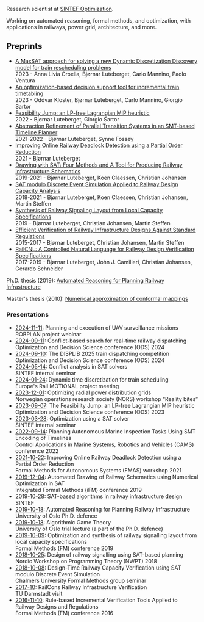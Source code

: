 Research scientist at [SINTEF Optimization](https://www.sintef.no/en/digital/departments-new/applied-mathematics/optimization/).

Working on automated reasoning, formal methods, and optimization, with applications in railways, power grid, architecture, and more.

## Preprints

 * [A MaxSAT approach for solving a new Dynamic Discretization Discovery model for train rescheduling problems](https://luteberget.github.io/preprints/maxsatddd-2024-04-25.pdf)  
 2023 - Anna Livia Croella, Bjørnar Luteberget, Carlo Mannino, Paolo Ventura
 * [An optimization-based decision support tool for incremental train timetabling](https://luteberget.github.io/preprints/orptool-2023-07-05.pdf)  
 2023 - Oddvar Kloster, Bjørnar Luteberget, Carlo Mannino, Giorgio Sartor
 * [Feasibility Jump: an LP-free Lagrangian MIP heuristic](https://luteberget.github.io/preprints/feasibilityjump-2023-01-09.pdf)  
 2022 - Bjørnar Luteberget, Giorgio Sartor
 * [Abstraction Refinement of Parallel Transition Systems in an SMT-based Timeline Planner](https://luteberget.github.io/preprints/smttimelines-2022-08-30.pdf)  
 2021-2022 - Bjørnar Luteberget, Synne Fossøy
 * [Improving Online Railway Deadlock Detection using a Partial Order Reduction](https://luteberget.github.io/preprints/deadlockrail-2021-08-13.pdf)  
 2021 - Bjørnar Luteberget
 * [Drawing with SAT: Four Methods and A Tool for Producing Railway Infrastructure Schematics](https://luteberget.github.io/preprints/schematic-2021-03-18.pdf)  
 2019-2021 - Bjørnar Luteberget, Koen Claessen, Christian Johansen
 * [SAT modulo Discrete Event Simulation Applied to Railway Design Capacity Analysis](https://luteberget.github.io/preprints/satmoddes-railway-capacity-2021-03-18.pdf)  
 2018-2021 - Bjørnar Luteberget, Koen Claessen, Christian Johansen, Martin Steffen
 * [Synthesis of Railway Signaling Layout from Local Capacity Specifications](https://luteberget.github.io/preprints/signaling-synthesis-2019-04-12.pdf)  
 2019 - Bjørnar Luteberget, Christian Johansen, Martin Steffen
 * [Efficient Verification of Railway Infrastructure Designs Against Standard Regulations](https://luteberget.github.io/preprints/staticrules-2017-01-27.pdf)  
 2015-2017 - Bjørnar Luteberget, Christian Johansen, Martin Steffen
 * [RailCNL: A Controlled Natural Language for Railway Design Verification Specifications](https://luteberget.github.io/preprints/railcnl-2019-05-07.pdf)  
 2017-2019 - Bjørnar Luteberget, John J. Camilleri, Christian Johansen, Gerardo Schneider

Ph.D. thesis (2019): [Automated Reasoning for Planning Railway Infrastructure](https://luteberget.github.io/preprints/luteberget-thesis-plain-b5-2019-09-17.pdf)

Master's thesis (2010): [Numerical approximation of conformal mappings](https://luteberget.github.io/preprints/luteberget-numerical_approximation_of_conformal_mappings-2010.pdf)

### Presentations

 * [2024-11-11](https://luteberget.github.io/preprints/slides/2024-11-11-surveillance-slides.pdf): Planning and execution of UAV surveillance missions  
 ROBPLAN project webinar
 * [2024-09-11](https://luteberget.github.io/preprints/slides/2024-09-11-cbs-rail-ods2024-slides.pdf): Conflict-based search for real-time railway dispatching  
 Optimization and Decision Science conference (ODS) 2024
 * [2024-09-10](https://luteberget.github.io/preprints/slides/2024-09-10-displib-ods2024-slides.pdf): The DISPLIB 2025 train dispatching competition  
 Optimization and Decision Science conference (ODS) 2024
 * [2024-05-14](https://luteberget.github.io/preprints/slides/2024-05-14-clause-learning-sintef-slides.pdf): Conflict analysis in SAT solvers  
 SINTEF internal seminar
 * [2024-01-24](https://luteberget.github.io/preprints/slides/2024-01-24-ddd-motional-slides.pdf): Dynamic time discretization for train scheduling  
 Europe's Rail MOTIONAL project meeting
 * [2023-12-01](https://luteberget.github.io/preprints/slides/2023-12-01-powerflow-nors-slides.pdf): Optimizing radial power distribution grids  
 Norwegian operations research society (NORS) workshop “Reality bites”  
 * [2023-09-07](https://luteberget.github.io/preprints/slides/2023-09-07-feasibilityjump-ods-slides.pdf): The Feasibility Jump: an LP-free Lagrangian MIP heuristic  
 Optimization and Decision Science conference (ODS) 2023
 * [2023-03-28](https://luteberget.github.io/preprints/slides/2023-03-28-unsat-core-optimization-sintef-slides.pdf): Optimization using a SAT solver  
 SINTEF internal seminar
 * [2022-09-14](https://luteberget.github.io/preprints/slides/2022-09-14-smttimelines-slides.pdf): Planning Autonomous Marine Inspection Tasks Using SMT Encoding of Timelines  
 Control Applications in Marine Systems, Robotics and Vehicles (CAMS) conference 2022
 * [2021-10-22](https://luteberget.github.io/preprints/slides/2021-10-22-deadlockrail-slides.pdf): Improving Online Railway Deadlock Detection using a Partial Order Reduction  
 Formal Methods for Autonomous Systems (FMAS) workshop 2021
 * [2019-12-04](https://luteberget.github.io/preprints/slides/2019-12-04-railschematics-ifm-slides.pdf): Automated Drawing of Railway Schematics using Numerical Optimization in SAT  
 Integrated Formal Methods (iFM) conference 2019
 * [2019-10-28](https://luteberget.github.io/preprints/slides/2019-10-28-sintef-slides.pdf): SAT-based algorithms in railway infrastructure design  
 SINTEF
 * [2019-10-18](https://luteberget.github.io/preprints/slides/2019-10-18-phddefence-slides.pdf): Automated Reasoning for Planning Railway Infrastructure  
 University of Oslo Ph.D. defence
 * [2019-10-18](https://luteberget.github.io/preprints/slides/2019-10-18-algorithmic-game-theory-uio-slides.pdf): Algorithmic Game Theory  
 University of Oslo trial lecture (a part of the Ph.D. defence)
 * [2019-10-09](https://luteberget.github.io/preprints/slides/2019-10-09-railsynthesis-fm-slides.pdf): Optimization and synthesis of railway signalling layout from local capacity specifications  
 Formal Methods (FM) conference 2019
 * [2018-10-25](https://luteberget.github.io/preprints/slides/2018-10-25-nwpt-slides.pdf): Design of railway signalling using SAT-based planning  
 Nordic Workshop on Programming Theory (NWPT) 2018
 * [2018-10-08](https://luteberget.github.io/preprints/slides/2018-10-08-chalmers-slides.pdf): Design-Time Railway Capacity Verification using SAT modulo Discrete Event Simulation  
 Chalmers University Formal Methods group seminar
 * [2017-10](https://luteberget.github.io/preprints/slides/2017-10-darmstadt-slides.pdf): RailCons Railway Infrastructure Verification  
 TU Darmstadt visit
 * [2016-11-10](https://luteberget.github.io/preprints/slides/2016-11-10-incrementaldatalog-fm-slides.pdf): Rule-based Incremental Verification Tools Applied to Railway Designs and Regulations  
 Formal Methods (FM) conference 2016



